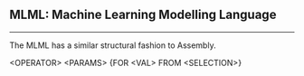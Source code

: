## MLML: Machine Learning Modelling Language
---
The MLML has a similar structural fashion to Assembly.

&lt;OPERATOR&gt; &lt;PARAMS&gt; {FOR &lt;VAL&gt; FROM &lt;SELECTION&gt;}
